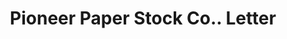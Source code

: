 ---
doi: 10.7916/D8989K2X
date_other: '1914'
date_other_textual: '1914'
form: correspondence
genre:
- Letters (correspondence)
name:
- Pioneer Paper Stock Co.
object_in_context_url: https://biggert.cul.columbia.edu/items/view/ave_biggert_00234
subject_hierarchical_geographic:
- Chicago, Illinois, United States
subject_name:
- Pioneer Paper Stock Co.
title: Pioneer Paper Stock Co.. Letter
sort_title: Pioneer Paper Stock Co.. Letter
call_number: ave_biggert_00234
coordinates:
- 41.83694444444445,-87.68472222222222
pid: ave_biggert_00234
identifiers: ave_biggert_00234
canvas_id: ldpd:395509
permalink: "/items/ave_biggert_00234/"
layout: iiif-image-page
---